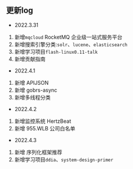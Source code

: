 ## 更新log


- 2022.3.31
1. 新增`mqcloud` RocketMQ 企业级一站式服务平台
2. 新增搜索引擎分类:`solr`、`lucene`、`elasticsearch`
3. 新增学习项目`flash-linux0.11-talk`
4. 新增贡献指南

- 2022.4.1
1. 新增 APIJSON
2. 新增 gobrs-async
3. 新增多线程分类

- 2022.4.2
1. 新增监控系统 HertzBeat
2. 新增 955.WLB 公司白名单

- 2022.4.3
1. 新增 序列化框架推荐
2. 新增学习项目`ddia`、`system-design-primer`